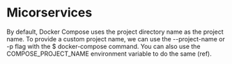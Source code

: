 # Micorservices

By default, Docker Compose uses the project directory name as the project name. To provide a custom project name, we can use the --project-name or -p flag with the $ docker-compose command. You can also use the COMPOSE_PROJECT_NAME environment variable to do the same (ref).
